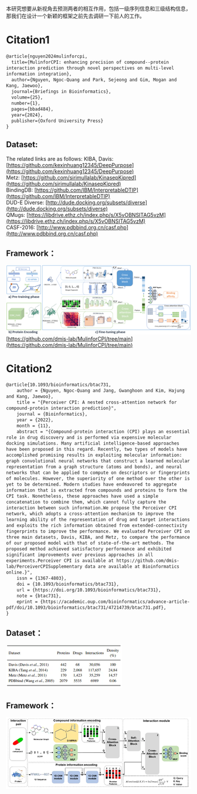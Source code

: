 本研究想要从新视角去预测两者的相互作用，包括一级序列信息和三级结构信息，那我们在设计一个新颖的框架之前先去调研一下前人的工作。
# Citation1
```
@article{nguyen2024mulinforcpi,
  title={MulinforCPI: enhancing precision of compound--protein interaction prediction through novel perspectives on multi-level information integration},
  author={Nguyen, Ngoc-Quang and Park, Sejeong and Gim, Mogan and Kang, Jaewoo},
  journal={Briefings in Bioinformatics},
  volume={25},
  number={1},
  pages={bbad484},
  year={2024},
  publisher={Oxford University Press}
}
```

## **Dataset:**
The related links are as follows:
KIBA, Davis: [https://github.com/kexinhuang12345/DeepPurpose](https://github.com/kexinhuang12345/DeepPurpose) \
Metz:  [https://github.com/sirimullalab/KinasepKipred](https://github.com/sirimullalab/KinasepKipred) \
BindingDB:  [https://github.com/IBM/InterpretableDTIP](https://github.com/IBM/InterpretableDTIP) \
DUD-E Diverse:  [http://dude.docking.org/subsets/diverse](http://dude.docking.org/subsets/diverse) \
QMugs:  [https://libdrive.ethz.ch/index.php/s/X5vOBNSITAG5vzM](https://libdrive.ethz.ch/index.php/s/X5vOBNSITAG5vzM) \
CASF-2016: [http://www.pdbbind.org.cn/casf.php](http://www.pdbbind.org.cn/casf.php)

## Framework：
![Framework](https://github.com/QiufenChen/FirstAPP/blob/main/pictures/Framework1.png)
[https://github.com/dmis-lab/MulinforCPI/tree/main](https://github.com/dmis-lab/MulinforCPI/tree/main)

# Citation2
```
@article{10.1093/bioinformatics/btac731,
    author = {Nguyen, Ngoc-Quang and Jang, Gwanghoon and Kim, Hajung and Kang, Jaewoo},
    title = "{Perceiver CPI: A nested cross-attention network for compound-protein interaction prediction}",
    journal = {Bioinformatics},
    year = {2022},
    month = {11},
    abstract = "{Compound-protein interaction (CPI) plays an essential role in drug discovery and is performed via expensive molecular docking simulations. Many artificial intelligence-based approaches have been proposed in this regard. Recently, two types of models have accomplished promising results in exploiting molecular information: graph convolutional neural networks that construct a learned molecular representation from a graph structure (atoms and bonds), and neural networks that can be applied to compute on descriptors or fingerprints of molecules. However, the superiority of one method over the other is yet to be determined. Modern studies have endeavored to aggregate information that is extracted from compounds and proteins to form the CPI task. Nonetheless, these approaches have used a simple concatenation to combine them, which cannot fully capture the interaction between such information.We propose the Perceiver CPI network, which adopts a cross-attention mechanism to improve the learning ability of the representation of drug and target interactions and exploits the rich information obtained from extended-connectivity fingerprints to improve the performance. We evaluated Perceiver CPI on three main datasets, Davis, KIBA, and Metz, to compare the performance of our proposed model with that of state-of-the-art methods. The proposed method achieved satisfactory performance and exhibited significant improvements over previous approaches in all experiments.Perceiver CPI is available at https://github.com/dmis-lab/PerceiverCPISupplementary data are available at Bioinformatics online.}",
    issn = {1367-4803},
    doi = {10.1093/bioinformatics/btac731},
    url = {https://doi.org/10.1093/bioinformatics/btac731},
    note = {btac731},
    eprint = {https://academic.oup.com/bioinformatics/advance-article-pdf/doi/10.1093/bioinformatics/btac731/47214739/btac731.pdf},
}
```
## Dataset：
![Dataset](https://github.com/QiufenChen/FirstAPP/blob/main/pictures/Datasets.png)

## Framework：
![](https://github.com/QiufenChen/FirstAPP/blob/main/pictures/Framework2.png)
